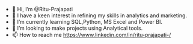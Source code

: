 - 👋 Hi, I’m @Ritu-Prajapati
- 👀 I have a keen interest in refining my skills in analytics and marketing.
- 🌱 I’m currently learning SQL,Python, MS Excel and Power BI.
- 💞️ I’m looking to make projects using Analytical tools.
- 📫 How to reach me https://www.linkedin.com/in/ritu-prajapati-/
<!---
Ritu-Prajapati/Ritu-Prajapati is a ✨ special ✨ repository because its `README.md` (this file) appears on your GitHub profile.
You can click the Preview link to take a look at your changes.
--->
